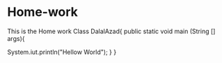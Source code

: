# Home-work
This is the Home work 
Class DalalAzad{
public static void main (String [] args){

System.iut.println("Hellow World");
}
}
